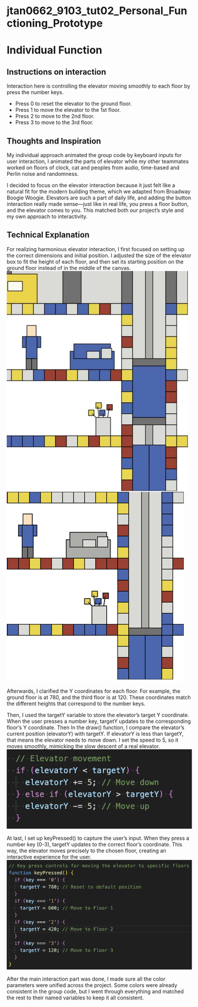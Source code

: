 # jtan0662_9103_tut02_Personal_Functioning_Prototype
# **Individual Function**

## **Instructions on interaction**
Interaction here is controlling the elevator moving smoothly to each floor by press the number keys.

- Press 0 to reset the elevator to the ground floor.
- Press 1 to move the elevator to the 1st floor.
- Press 2 to move to the 2nd floor.
- Press 3 to move to the 3rd floor.

## **Thoughts and Inspiration**
My individual approach animated the group code by keyboard inputs for user interaction, I animated the parts of elevator while my other teammates worked on floors of clock, cat and peoples from audio, time-based and Perlin noise and randomness.

I decided to focus on the elevator interaction because it just felt like a natural fit for the modern building theme, which we adapted from Broadway Boogie Woogie. Elevators are such a part of daily life, and adding the button interaction really made sense—just like in real life, you press a floor button, and the elevator comes to you. This matched both our project’s style and my own approach to interactivity.

## **Technical Explanation**
For realizing harmonious elevator interaction, I first focused on setting up the correct dimensions and initial position. I adjusted the size of the elevator box to fit the height of each floor, and then set its starting position on the ground floor instead of in the middle of the canvas.
![Group elevator](picture/Group%20elevator.jpg)
![My elevator after adjust](picture/My%20elevator%20after%20adjust.png)

Afterwards, I clarified the Y coordinates for each floor. For example, the ground floor is at 780, and the third floor is at 120. These coordinates match the different heights that correspond to the number keys.

Then, I used the targetY variable to store the elevator’s target Y coordinate. When the user presses a number key, targetY updates to the corresponding floor’s Y coordinate. Then In the draw() function, I compare the elevator’s current position (elevatorY) with targetY. If elevatorY is less than targetY, that means the elevator needs to move down. I set the speed to 5, so it moves smoothly, mimicking the slow descent of a real elevator.
![Compare code](picture/Compare%20code.png)

At last, I set up keyPressed() to capture the user’s input. When they press a number key (0-3), targetY updates to the correct floor’s coordinate. This way, the elevator moves precisely to the chosen floor, creating an interactive experience for the user.
![Press code](picture/Press%20code.png)

After the main interaction part was done, I made sure all the color parameters were unified across the project. Some colors were already consistent in the group code, but I went through everything and matched the rest to their named variables to keep it all consistent.